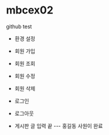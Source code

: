 # mbcex02
github test

- 환경 설정
- 회원 가입
- 회원 조회
- 회원 수정
- 회원 삭제
- 로그인
- 로그아웃

- 게시판 글 입력 끝 --- 홍길동 사원이 완료
